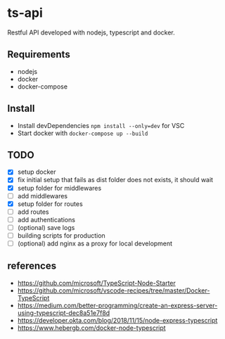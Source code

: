 # ts-api

Restful API developed with nodejs, typescript and docker.

## Requirements

- nodejs
- docker
- docker-compose

## Install

- Install devDependencies `npm install --only=dev` for VSC
- Start docker with `docker-compose up --build`

## TODO

- [x] setup docker
- [X] fix initial setup that fails as dist folder does not exists, it should wait
- [x] setup folder for middlewares
- [ ] add middlewares
- [x] setup folder for routes
- [ ] add routes
- [ ] add authentications
- [ ] (optional) save logs
- [ ] building scripts for production
- [ ] (optional) add nginx as a proxy for local development

## references

- https://github.com/microsoft/TypeScript-Node-Starter
- https://github.com/microsoft/vscode-recipes/tree/master/Docker-TypeScript
- https://medium.com/better-programming/create-an-express-server-using-typescript-dec8a51e7f8d
- https://developer.okta.com/blog/2018/11/15/node-express-typescript
- https://www.hebergb.com/docker-node-typescript